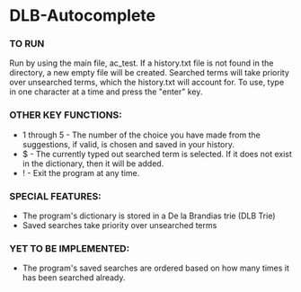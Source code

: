 # DLB-Autocomplete
### TO RUN ###

Run by using the main file, ac_test. If a history.txt file is not found in the directory, a new empty file will be created.
Searched terms will take priority over unsearched terms, which the history.txt will account for.
To use, type in one character at a time and press the "enter" key.

### OTHER KEY FUNCTIONS: ###
* 1 through 5 - The number of the choice you have made from the suggestions, if valid, is chosen and saved in your history.
* $ - The currently typed out searched term is selected. If it does not exist in the dictionary, then it will be added.
* ! - Exit the program at any time.

### SPECIAL FEATURES: ###
* The program's dictionary is stored in a De la Brandias trie (DLB Trie)
* Saved searches take priority over unsearched terms

### YET TO BE IMPLEMENTED: ###
* The program's saved searches are ordered based on how many times it has been searched already.